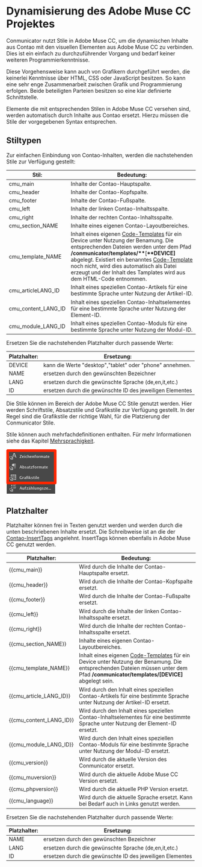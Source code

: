 # Dynamisierung des Adobe Muse CC Projektes

Conmunicator nutzt Stile in Adobe Muse CC, um die dynamischen Inhalte aus Contao mit den visuellen Elementen aus Adobe Muse CC zu verbinden. Dies ist ein einfach zu durchzuführender Vorgang und bedarf keiner weiteren Programmierkenntnisse.

Diese Vorgehensweise kann auch von Grafikern durchgeführt werden, die keinerlei Kenntnisse über HTML, CSS oder JavaScript besitzen. So kann eine sehr enge Zusammenarbeit zwischen Grafik und Programmierung erfolgen. Beide beteiligten Parteien besitzen so eine klar definierte Schnittstelle.

Elemente die mit entsprechenden Stilen in Adobe Muse CC versehen sind, werden automatisch durch Inhalte aus Contao ersetzt. Hierzu müssen die Stile der vorgegebenen Syntax entsprechen.

## Stiltypen

Zur einfachen Einbindung von Contao-Inhalten, werden die nachstehenden Stile zur Verfügung gestellt:

| Stil: | Bedeutung: |
| --- | --- |
| cmu_main | Inhalte der Contao-Hauptspalte. |
| cmu_header | Inhalte der Contao-Kopfspalte. |
| cmu_footer | Inhalte der Contao-Fußspalte. |
| cmu_left | Inhalte der linken Contao-Inhaltsspalte. |
| cmu_right | Inhalte der rechten Contao-Inhaltsspalte. |
| cmu_section_NAME | Inhalte eines eigenen Contao-Layoutbereiches. |
| cmu_template_NAME | Inhalt eines eigenen [Code-Templates](templating.md) für ein Device unter Nutzung der Benamung. Die entsprechenden Dateien werden unter dem Pfad **\/conmunicator\/templates\/\*\***\[**\*\*DEVICE\]** abgelegt. Existiert ein benanntes [Code-Template](templating.md) noch nicht, wird dies automatisch als Datei erzeugt und der Inhalt des Tamplates wird aus dem HTML-Code entnommen. |
| cmu_articleLANG_ID | Inhalt eines speziellen Contao-Artikels für eine bestimmte Sprache unter Nutzung der Artikel-ID. |
| cmu_content_LANG_ID | Inhalt eines speziellen Contao-Inhaltselementes für eine bestimmte Sprache unter Nutzung der Element-ID. |
| cmu_module_LANG_ID | Inhalt eines speziellen Contao-Moduls für eine bestimmte Sprache unter Nutzung der Modul-ID. |

Ersetzen Sie die nachstehenden Platzhalter durch passende Werte:

| Platzhalter: | Ersetzung: |
| --- | --- |
| DEVICE | kann die Werte "desktop","tablet" oder "phone" annehmen. |
| NAME | ersetzen durch den gewünschten Bezeichner |
| LANG | ersetzen durch die gewünschte Sprache \(de,en,it,etc.\) |
| ID | ersetzen durch die gewünschte ID des jeweiligen Elementes |

Die Stile können im Bereich der Adobe Muse CC Stile genutzt werden. Hier werden Schriftstile, Absatzstile und Grafikstile zur Verfügung gestellt. In der Regel sind die Grafikstile der richtige Wahl, für die Platzierung der Conmunicator Stile.

Stile können auch mehrfachdefinitionen enthalten. Für mehr Informationen siehe das Kapitel [Mehrsprachigkeit](cmu_multilanguage.md).

![](images/dynamic/muse_style_panels.png)

## Platzhalter

Platzhalter können frei in Texten genutzt werden und werden durch die unten beschriebenen Inhalte ersetzt. Die Schreibweise ist an die der [Contao-InsertTags](https://docs.contao.org/books/manual/3.5/de/04-inhalte-verwalten/inserttags.html) angelehnt. InsertTags können ebenfalls in Adobe Muse CC genutzt werden.

| Platzhalter: | Bedeutung: |
| --- | --- |
| \{\{cmu_main\}\} | Wird durch die Inhalte der Contao-Hauptspalte ersetzt. |
| \{\{cmu_header\}\} | Wird durch die Inhalte der Contao-Kopfspalte ersetzt. |
| \{\{cmu_footer\}\} | Wird durch die Inhalte der Contao-Fußspalte ersetzt. |
| \{\{cmu_left\}\} | Wird durch die Inhalte der linken Contao-Inhaltsspalte ersetzt. |
| \{\{cmu_right\}\} | Wird durch die Inhalte der rechten Contao-Inhaltsspalte ersetzt. |
| \{\{cmu_section_NAME\}\} | Inhalte eines eigenen Contao-Layoutbereiches. |
| \{\{cmu_template_NAME\}\} | Inhalt eines eigenen [Code-Templates](templating.md) für ein Device unter Nutzung der Benamung. Die entsprechenden Dateien müssen unter dem Pfad **/conmunicator/templates/[DEVICE]** abgelegt sein. |
| \{\{cmu_article_LANG_ID\}\} | Wird durch den Inhalt eines speziellen Contao-Artikels für eine bestimmte Sprache unter Nutzung der Artikel-ID ersetzt. |
| \{\{cmu_content_LANG_ID\}\} | Wird durch den Inhalt eines speziellen Contao-Inhaltselementes für eine bestimmte Sprache unter Nutzung der Element-ID ersetzt. |
| \{\{cmu_module_LANG_ID\}\} | Wird durch den Inhalt eines speziellen Contao-Moduls für eine bestimmte Sprache unter Nutzung der Modul-ID ersetzt. |
| \{\{cmu_version\}\} | Wird durch die aktuelle Version des Conmunicator ersetzt. |
| \{\{cmu_muversion\}\} | Wird durch die aktuelle Adobe Muse CC Version ersetzt. |
| \{\{cmu_phpversion\}\} | Wird durch die aktuelle PHP Version ersetzt. |
| \{\{cmu_language\}\} | Wird durch die aktuelle Sprache ersetzt. Kann bei Bedarf auch in Links genutzt werden. |

Ersetzen Sie die nachstehenden Platzhalter durch passende Werte:

| Platzhalter: | Ersetzung: |
| --- | --- |
| NAME | ersetzen durch den gewünschten Bezeichner |
| LANG | ersetzen durch die gewünschte Sprache \(de,en,it,etc.\) |
| ID | ersetzen durch die gewünschte ID des jeweiligen Elementes |

